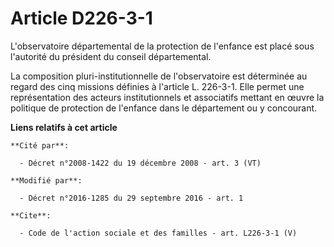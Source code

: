 # Article D226-3-1

L'observatoire départemental de la protection de l'enfance est placé sous l'autorité du président du conseil départemental. 

La composition pluri-institutionnelle de l'observatoire est déterminée au regard des cinq missions définies à l'article L.
226-3-1. Elle permet une représentation des acteurs institutionnels et associatifs mettant en œuvre la politique de
protection de l'enfance dans le département ou y concourant.

**Liens relatifs à cet article**

	**Cité par**:

	  - Décret n°2008-1422 du 19 décembre 2008 - art. 3 (VT)

	**Modifié par**:

	  - Décret n°2016-1285 du 29 septembre 2016 - art. 1

	**Cite**:

	  - Code de l'action sociale et des familles - art. L226-3-1 (V)
